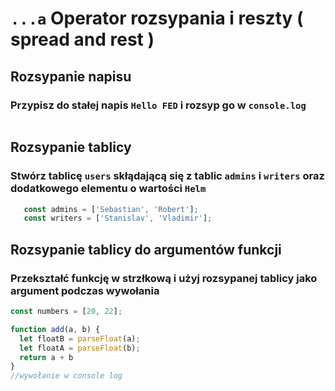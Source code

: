 # `...a` Operator rozsypania i reszty ( spread and rest )



## Rozsypanie napisu

### Przypisz do stałej napis `Hello FED` i rozsyp go w `console.log`

```javascript

```

## Rozsypanie tablicy

### Stwórz tablicę `users` skłądającą się z tablic `admins` i `writers` oraz dodatkowego elementu o wartości `Helm`

```javascript
   const admins = ['Sebastian', 'Robert'];
   const writers = ['Stanislav', 'Vladimir'];
```

## Rozsypanie tablicy do argumentów funkcji

### Przekształć funkcję w strzłkową i użyj rozsypanej tablicy jako argument podczas wywołania

```javascript
const numbers = [20, 22];

function add(a, b) {
  let floatB = parseFloat(a);
  let floatA = parseFloat(b);
  return a + b
}
//wywołanie w console log
```

